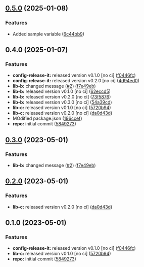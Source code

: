 

## [0.5.0](https://github.com/ShreyDhyani/monorepo-semantic-releases/compare/lib-b-v0.4.0...lib-b-v0.5.0) (2025-01-08)


### Features

* Added sample variable ([6c44bb9](https://github.com/ShreyDhyani/monorepo-semantic-releases/commit/6c44bb98e88bbe731977d6c9b6017c40d2fdddda))

## 0.4.0 (2025-01-07)


### Features

* **config-release-it:** released version v0.1.0 [no ci] ([f0446fc](https://github.com/ShreyDhyani/monorepo-semantic-releases/commit/f0446fc59c62a71c8d9847d38f6de84f001540ad))
* **config-release-it:** released version v0.2.0 [no ci] ([4d94ed0](https://github.com/ShreyDhyani/monorepo-semantic-releases/commit/4d94ed09b4ff21d343df2de0aa558e059fc03628))
* **lib-b:** changed message ([#2](https://github.com/ShreyDhyani/monorepo-semantic-releases/issues/2)) ([f7e49eb](https://github.com/ShreyDhyani/monorepo-semantic-releases/commit/f7e49ebb1adf117c2ef5b720bafef6f974872229))
* **lib-b:** released version v0.1.0 [no ci] ([62eccd5](https://github.com/ShreyDhyani/monorepo-semantic-releases/commit/62eccd51c89c12413e352a0fcaee68aefd0401bf))
* **lib-b:** released version v0.2.0 [no ci] ([73f5876](https://github.com/ShreyDhyani/monorepo-semantic-releases/commit/73f587631a469011022e53599b9ebb864ea4a7c7))
* **lib-b:** released version v0.3.0 [no ci] ([54a39cd](https://github.com/ShreyDhyani/monorepo-semantic-releases/commit/54a39cd3309e052d8e4682d3e0c31e06ac890674))
* **lib-c:** released version v0.1.0 [no ci] ([5720b94](https://github.com/ShreyDhyani/monorepo-semantic-releases/commit/5720b9478083eda6a67a39ca8bfb6dbe2e7d97b0))
* **lib-c:** released version v0.2.0 [no ci] ([da0d43d](https://github.com/ShreyDhyani/monorepo-semantic-releases/commit/da0d43d9539c6482a3b5b3b7fc1e993724cee886))
* MOdified package.json ([196ccef](https://github.com/ShreyDhyani/monorepo-semantic-releases/commit/196cceff352126a834018d031721e658f07826ad))
* **repo:** initial commit ([5849273](https://github.com/ShreyDhyani/monorepo-semantic-releases/commit/58492737f01fe3a2fd98e0b2b3c0646e6850a8db))

## [0.3.0](https://github.com/b12k/monorepo-semantic-releases/compare/@mono/lib-b-v0.2.0...@mono/lib-b-v0.3.0) (2023-05-01)


### Features

* **lib-b:** changed message ([#2](https://github.com/b12k/monorepo-semantic-releases/issues/2)) ([f7e49eb](https://github.com/b12k/monorepo-semantic-releases/commit/f7e49ebb1adf117c2ef5b720bafef6f974872229))

## [0.2.0](https://github.com/b12k/monorepo-semantic-releases/compare/@mono/lib-b-v0.1.0...@mono/lib-b-v0.2.0) (2023-05-01)


### Features

* **lib-c:** released version v0.2.0 [no ci] ([da0d43d](https://github.com/b12k/monorepo-semantic-releases/commit/da0d43d9539c6482a3b5b3b7fc1e993724cee886))

## 0.1.0 (2023-05-01)


### Features

* **config-release-it:** released version v0.1.0 [no ci] ([f0446fc](https://github.com/b12k/monorepo-semantic-releases/commit/f0446fc59c62a71c8d9847d38f6de84f001540ad))
* **lib-c:** released version v0.1.0 [no ci] ([5720b94](https://github.com/b12k/monorepo-semantic-releases/commit/5720b9478083eda6a67a39ca8bfb6dbe2e7d97b0))
* **repo:** initial commit ([5849273](https://github.com/b12k/monorepo-semantic-releases/commit/58492737f01fe3a2fd98e0b2b3c0646e6850a8db))